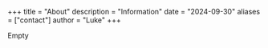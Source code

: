 +++
title = "About"
description = "Information"
date = "2024-09-30"
aliases = ["contact"]
author = "Luke"
+++

Empty
